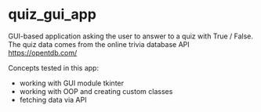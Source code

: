 # quiz_gui_app
GUI-based application asking the user to answer to a quiz with True / False.
The quiz data comes from the online trivia database API https://opentdb.com/

Concepts tested in this app:
- working with GUI module tkinter
- working with OOP and creating custom classes
- fetching data via API
